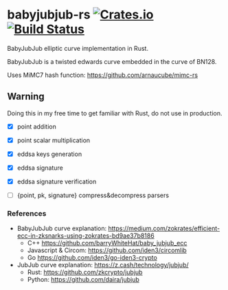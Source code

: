 # babyjubjub-rs [![Crates.io](https://img.shields.io/crates/v/babyjubjub-rs.svg)](https://crates.io/crates/babyjubjub-rs) [![Build Status](https://travis-ci.org/arnaucube/babyjubjub-rs.svg?branch=master)](https://travis-ci.org/arnaucube/babyjubjub-rs)
BabyJubJub elliptic curve implementation in Rust.

BabyJubJub is a twisted edwards curve embedded in the curve of BN128.

Uses MiMC7 hash function: https://github.com/arnaucube/mimc-rs

## Warning
Doing this in my free time to get familiar with Rust, do not use in production.

- [x] point addition
- [x] point scalar multiplication
- [x] eddsa keys generation
- [x] eddsa signature
- [x] eddsa signature verification
- [ ] {point, pk, signature} compress&decompress parsers




### References
- BabyJubJub curve explanation: https://medium.com/zokrates/efficient-ecc-in-zksnarks-using-zokrates-bd9ae37b8186
	- C++ https://github.com/barryWhiteHat/baby_jubjub_ecc
	- Javascript & Circom: https://github.com/iden3/circomlib
	- Go https://github.com/iden3/go-iden3-crypto
- JubJub curve explanation: https://z.cash/technology/jubjub/
	- Rust: https://github.com/zkcrypto/jubjub
	- Python: https://github.com/daira/jubjub
